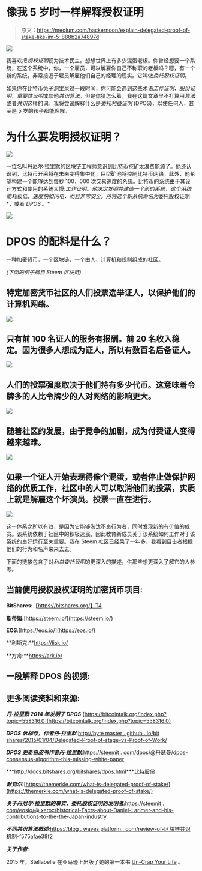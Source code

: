 # 像我 5 岁时一样解释授权证明

> 原文：<https://medium.com/hackernoon/explain-delegated-proof-of-stake-like-im-5-888b2a74897d>

![](img/e1f8d8e1b9639d49d6ef149ca7c9cfb3.png)

我喜欢把*授权证明*视为技术民主。想想世界上有多少混蛋老板。你曾经想要一个系统，在这个系统中，你，一个雇员，可以解雇你自己不称职的老板吗？嗯，有一个新的系统，非常接近于雇员解雇他们自己的经理的现实。它叫做*委托股权证明*。

如果你在比特币兔子洞里呆过一段时间，你可能会遇到这些术语*工作证明、股份证明、重要性证明*或其他*共识算法*。但是你猜怎么着，我在这篇文章里不打算用*算法*或者*共识*这样的词。我将尝试解释什么是*委托利益证明* (DPOS)，以使任何人，甚至是 5 岁的孩子都能理解。

# 为什么要发明授权证明？

![](img/fa0a7e5599fb8f06a344285bed296e6a.png)

一位名叫丹尼尔·拉里默的区块链工程师意识到比特币挖矿太浪费能源了。他还认识到，比特币开采将在未来变得集中化，巨型矿池将控制比特币网络。此外，他希望构建一个能够达到每秒 100，000 次交易速度的系统。比特币的系统由于其设计方式和使用的系统太慢:*工作证明。他决定发明并建造一个新的系统，这个系统能耗极低，速度快如闪电，而且非常安全。丹将这个新系统命名为*委托股权证明*，或者 *DPOS* 。*

![](img/578f4c2191f41a750317d711bb330859.png)

# DPOS 的配料是什么？

一种加密货币，一个区块链，一个由人、计算机和规则组成的社区。

*(下面的例子摘自 Steem 区块链)*

## 特定加密货币社区的人们投票选举证人，以保护他们的计算机网络。

![](img/0f3da71010f0aeb11091722ba028cc7c.png)

## 只有前 100 名证人的服务有报酬。前 20 名收入稳定。因为很多人想成为证人，所以有数百名后备证人。

![](img/ab35b7665a1085fed7443eca27487385.png)

## 人们的投票强度取决于他们持有多少代币。这意味着令牌多的人比令牌少的人对网络的影响更大。

![](img/b5b7e17d4fc5d1d366a8bfb7b7a318af.png)

## 随着社区的发展，由于竞争的加剧，成为付费证人变得越来越难。

![](img/12662ec64f099a6c6e84a540361bfb98.png)

## 如果一个证人开始表现得像个混蛋，或者停止做保护网络的优质工作，社区中的人可以取消他们的投票，实质上就是解雇这个坏演员。投票一直在进行。

![](img/9075642810199cede71f46634d9814f7.png)

这一体系之所以有效，是因为它能够淘汰不良行为者，同时发现新的有价值的成员。该系统依赖于社区中的积极选民，因此教育新成员关于该系统如何工作对于该系统的良好运行至关重要。我在 Steem 社区已经呆了一年多，我看到目击者根据他们的行为和名声来来去去。

下面的链接包含了对*利益委托证明*的更深入的描述，供那些想更深入了解它的人参考。

## 当前使用授权股权证明的加密货币项目:

**BitShares:**【https://bitshares.org/】T4

**斯蒂姆:**[https://steem.io/](https://steem.io/)

**EOS**:[https://eos.io/](https://eos.io/)

**利斯克:**https://lisk.io/

**方舟:**https://ark.io/

## 一段解释 DPOS 的视频:

## 更多阅读资料和来源:

***丹·拉里默 2014 年发明了 DPOS***:[https://bitcointalk.org/index.php?topic=558316.0](https://bitcointalk.org/index.php?topic=558316.0)

***DPOS 诉战俘，作者丹·拉里默***:[http://byte master . github . io/bit shares/2015/01/04/Delegated-Proof-of-stage-vs-Proof-of-Work/](http://bytemaster.github.io/bitshares/2015/01/04/Delegated-Proof-of-Stake-vs-Proof-of-Work/)

***DPOS 更新白皮书作者丹·拉里默***:[https://steemit . com/dpos/@丹瑟曼/dpos-consensus-algorithm-this-missing-white-paper](https://steemit.com/dpos/@dantheman/dpos-consensus-algorithm-this-missing-white-paper)

***http://docs.bitshares.org/bitshares/dpos.html***比特股份

***默克尔:***[https://themerkle.com/what-is-delegated-proof-of-stake/](https://themerkle.com/what-is-delegated-proof-of-stake/)

***关于丹尼尔·拉里默的事实，委托股权证明的发明者:***[https://steemit . com/eosio/@ xeroc/historical-Facts-about-Daniel-Larimer-and-his-contributions-to-the-the-Japan-industry](https://steemit.com/eosio/@xeroc/historical-facts-about-daniel-larimer-and-his-contributions-to-the-blockchain-industry)

***不同共识算法概述:***[https://blog . waves platform . com/review-of-区块链共识机制-f575afae38f2](https://blog.wavesplatform.com/review-of-blockchain-consensus-mechanisms-f575afae38f2)

***关于作者:***

2015 年，Stellabelle 在亚马逊上出版了她的第一本书 [Un-Crap Your Life](https://www.amazon.com/Crap-Your-Life-Navigating-Situations-ebook/dp/B017PBLZPA) 。